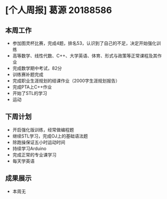 # [个人周报] 葛源 20188586
## 本周工作
* 参加图灵杯比赛，完成4题，排名53，认识到了自己的不足，决定开始强化训练
* 高等数学、线性代数、C++、大学英语、体育、形式与政策等正常课程及其作业
* 完成数学期中考试，82分
* 训练赛补题完成
* 完成职业生涯规划的结课作业（2000字生涯规划报告）
* 完成PTA上C++作业
* 开始了STL的学习
* 运动

## 下周计划
* 开启强化版训练，经常做编程题
* 继续STL学习，完成OJ上的基础语法题
* 除跑操保证五小时运动时间
* 持续学习Arduino
* 完成正常的专业课学习
* 每天学英语

## 成果展示
* 本周无
